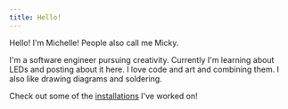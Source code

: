 ```yaml
---
title: Hello!
---
```

<div id="hello"></div>

<script src="{{ '/assets/js/hello/const.js' | relative_url }}"></script>
<script src="{{ '/assets/js/hello/canvas.js' | relative_url }}"></script>

Hello! I'm Michelle! People also call me Micky.

I'm a software engineer pursuing creativity. Currently I'm learning about LEDs and posting about it here. I love code and art and combining them. I also like drawing diagrams and soldering.

Check out some of the [installations](/installations) I've worked on!
